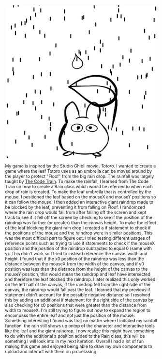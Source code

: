 ![](game_preview.png)

My game is inspired by the Studio Ghibli movie, *Totoro*. I wanted to create a game where the leaf Totoro uses as an umbrella can be moved around by the player to protect "Floof" from the big rain drop. The rainfall was largely taught by [The Code Train](https://www.youtube.com/watch?v=KkyIDI6rQJI). 
To make the rainfall, I learned from The Code Train on how to create a Rain class which would be referred to when each drop of rain is created. To make the leaf umbrella that is controlled by the mouse, I positioned the leaf based on the mouseX and mouseY positions so it can follow the mouse. I then added an interactive giant raindrop made to be blocked by the leaf, preventing it from falling on Floof. I randomzed where the rain drop would fall from after falling off the screen and kept track to see if it fell off the screen by checking to see if the position of the raindrop was further (or greater) than the canvas height. To make the effect of the leaf blocking the giant rain drop I created a if statement to check if the positions of the mouse and the raindrop were in similar positions. This was the most difficult part to figure out. I tried testing different usages of reference points such as trying to use if statements to check if the mouseX position and the position of the raindrop subtracted to equal 0 (same with y). This didn't work so I tried to instead reference the canvas width and height. I found that if the x0 position of the raindrop was less than the distance between the mouseX from the width of the canvas, and if y0 position was less than the distance from the height of the canvas to the mouseY position, this would mean the raindrop and leaf have intersected and therefore the leaf blocked the raindrop. I later realized this only worked on the left half of the canvas, if the raindrop fell from the right side of the canvas, the raindrop would fall past the leaf. I learned that my previous if statement didn't account for the possible negative distance so I resolved this by adding an additional if statement for the right side of the canvas by also checking for x0 positions that were greater than the distance from width to mouseX. I'm still trying to figure out how to expand the region to encompass the entire leaf and not just the position of the mouse. 
Something interesting I found was that no matter where I initiated my rainfall function, the rain still shows up ontop of the character and interactive tools like the leaf and the giant raindrop. I now realize this might have something to do with the additional z position added to the Rain class, this will be something I will look into in my next iteration. 
Overall I had a lot of fun making this game and enjoyed being able to draw my own components to upload and interact with them on processsing. 
